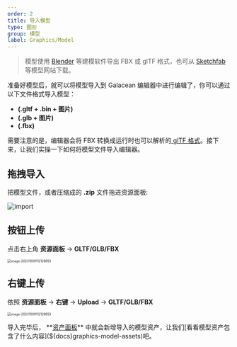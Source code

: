 ```yaml
---
order: 2
title: 导入模型
type: 图形
group: 模型
label: Graphics/Model
---
```


> 模型使用 [Blender](https://docs.blender.org/manual/en/2.80/addons/io_scene_gltf2.html) 等建模软件导出 FBX 或 glTF 格式，也可从 [Sketchfab](https://sketchfab.com/) 等模型网站下载。

准备好模型后，就可以将模型导入到 Galacean 编辑器中进行编辑了，你可以通过以下文件格式导入模型：

- **(.gltf + .bin + 图片)**
- **(.glb + 图片)**
- **(.fbx)**

需要注意的是，编辑器会将 FBX 转换成运行时也可以解析的[ glTF 格式](${docs}graphics-model-glTF)。接下来，让我们实操一下如何将模型文件导入编辑器。

## 拖拽导入

把模型文件，或者压缩成的 **.zip** 文件拖进资源面板:

<img src="https://gw.alipayobjects.com/zos/OasisHub/d34e7e5f-495f-4777-80e5-860ac7772681/import.gif" alt="import" 
style="zoom:100%;" />

## 按钮上传

点击右上角 **资源面板** -> **GLTF/GLB/FBX**

<img src="https://gw.alipayobjects.com/zos/OasisHub/0d250b2d-4559-4333-802d-be2613db388c/image-20231009112129853.png" alt="image-20231009112129853" style="zoom:50%;" />

## 右键上传

依照 **资源面板** -> **右键** -> **Upload** -> **GLTF/GLB/FBX**

<img src="https://mdn.alipayobjects.com/huamei_yo47yq/afts/img/A*OtKERZfkrEAAAAAAAAAAAAAADhuCAQ/original" alt="image-20231009112129853" style="zoom:50%;" />

导入完毕后， **[资产面板](${docs}interface-assets)** 中就会新增导入的模型资产，让我们[看看模型资产包含了什么内容](${docs}graphics-model-assets)吧。
